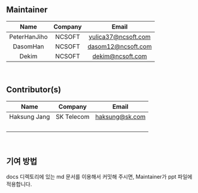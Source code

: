   
##   Maintainer
  
  
|Name|Company|Email|
|:--:|:--:|:--:|
|PeterHanJiho|NCSOFT|yulica37@ncsoft.com|
|DasomHan|NCSOFT|dasom12@ncsoft.com|
|Dekim|NCSOFT|dekim@ncsoft.com|
<br>
  
##   Contributor(s)
  
  
|Name|Company|Email|
|:--:|:--:|:--:|
|Haksung Jang|SK Telecom|haksung@sk.com|
|&nbsp;| | |
<br>
  
##  기여 방법
docs 디렉토리에 있는 md 문서를 이용해서 커밋해 주시면, Maintainer가 ppt 파일에 적용합니다. 
<br>
